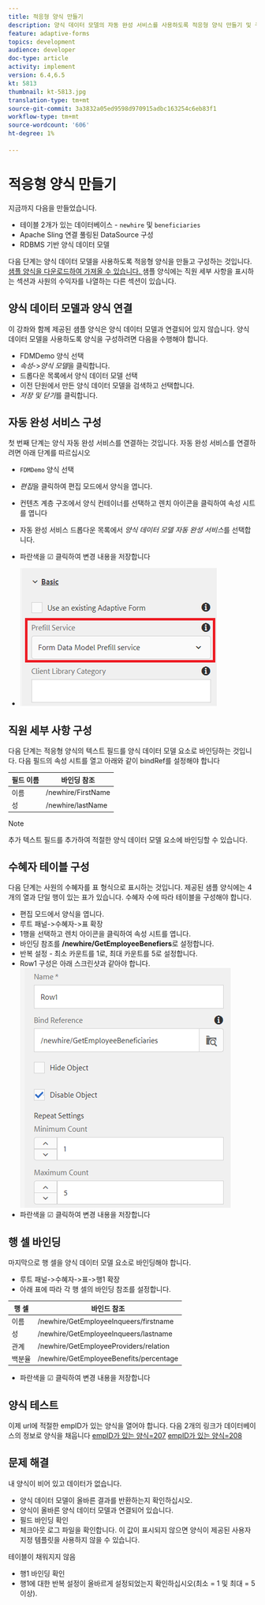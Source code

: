 ```yaml
---
title: 적응형 양식 만들기
description: 양식 데이터 모델의 자동 완성 서비스를 사용하도록 적응형 양식 만들기 및 구성
feature: adaptive-forms
topics: development
audience: developer
doc-type: article
activity: implement
version: 6.4,6.5
kt: 5813
thumbnail: kt-5813.jpg
translation-type: tm+mt
source-git-commit: 3a3832a05ed9598d970915adbc163254c6eb83f1
workflow-type: tm+mt
source-wordcount: '606'
ht-degree: 1%

---
```



# 적응형 양식 만들기

지금까지 다음을 만들었습니다.

* 테이블 2개가 있는 데이터베이스 - `newhire` 및 `beneficiaries`
* Apache Sling 연결 풀링된 DataSource 구성
* RDBMS 기반 양식 데이터 모델

다음 단계는 양식 데이터 모델을 사용하도록 적응형 양식을 만들고 구성하는 것입니다.  [샘플 양식을 다운로드하여 가져올 수 있습니다. ](assets/fdm-demo-af.zip) 샘플 양식에는 직원 세부 사항을 표시하는 섹션과 사원의 수익자를 나열하는 다른 섹션이 있습니다.

## 양식 데이터 모델과 양식 연결

이 강좌와 함께 제공된 샘플 양식은 양식 데이터 모델과 연결되어 있지 않습니다. 양식 데이터 모델을 사용하도록 양식을 구성하려면 다음을 수행해야 합니다.

* FDMDemo 양식 선택
* _속성_->_양식 모델_&#x200B;을 클릭합니다.
* 드롭다운 목록에서 양식 데이터 모델 선택
* 이전 단원에서 만든 양식 데이터 모델을 검색하고 선택합니다.
* _저장 및 닫기_&#x200B;를 클릭합니다.

## 자동 완성 서비스 구성

첫 번째 단계는 양식 자동 완성 서비스를 연결하는 것입니다. 자동 완성 서비스를 연결하려면 아래 단계를 따르십시오

* `FDMDemo` 양식 선택
* _편집_&#x200B;을 클릭하여 편집 모드에서 양식을 엽니다.
* 컨텐츠 계층 구조에서 양식 컨테이너를 선택하고 렌치 아이콘을 클릭하여 속성 시트를 엽니다
* 자동 완성 서비스 드롭다운 목록에서 _양식 데이터 모델 자동 완성 서비스_&#x200B;를 선택합니다.
* 파란색을 ☑ 클릭하여 변경 내용을 저장합니다

* ![프리필서비스](assets/fdm-prefill.png)

## 직원 세부 사항 구성

다음 단계는 적응형 양식의 텍스트 필드를 양식 데이터 모델 요소로 바인딩하는 것입니다. 다음 필드의 속성 시트를 열고 아래와 같이 bindRef를 설정해야 합니다


| 필드 이름 | 바인딩 참조 |
|------------|--------------------|
| 이름 | /newhire/FirstName |
| 성 | /newhire/lastName |

>[!NOTE]
>
>추가 텍스트 필드를 추가하여 적절한 양식 데이터 모델 요소에 바인딩할 수 있습니다.

## 수혜자 테이블 구성

다음 단계는 사원의 수혜자를 표 형식으로 표시하는 것입니다. 제공된 샘플 양식에는 4개의 열과 단일 행이 있는 표가 있습니다. 수혜자 수에 따라 테이블을 구성해야 합니다.

* 편집 모드에서 양식을 엽니다.
* 루트 패널->수혜자->표 확장
* 1행을 선택하고 렌치 아이콘을 클릭하여 속성 시트를 엽니다.
* 바인딩 참조를 **/newhire/GetEmployeeBenefiers**&#x200B;로 설정합니다.
* 반복 설정 - 최소 카운트를 1로, 최대 카운트를 5로 설정합니다.
* Row1 구성은 아래 스크린샷과 같아야 합니다.
   ![row-configure](assets/configure-row.PNG)
* 파란색을 ☑ 클릭하여 변경 내용을 저장합니다

## 행 셀 바인딩

마지막으로 행 셀을 양식 데이터 모델 요소로 바인딩해야 합니다.

* 루트 패널->수혜자->표->행1 확장
* 아래 표에 따라 각 행 셀의 바인딩 참조를 설정합니다.

| 행 셀 | 바인드 참조 |
|------------|----------------------------------------------|
| 이름 | /newhire/GetEmployeeInqueers/firstname |
| 성 | /newhire/GetEmployeeInqueers/lastname |
| 관계 | /newhire/GetEmployeeProviders/relation |
| 백분율 | /newhire/GetEmployeeBenefits/percentage |

* 파란색을 ☑ 클릭하여 변경 내용을 저장합니다

## 양식 테스트

이제 url에 적절한 empID가 있는 양식을 열어야 합니다. 다음 2개의 링크가 데이터베이스의 정보로 양식을 채웁니다
[empID가 있는 양식=207](http://localhost:4502/content/dam/formsanddocuments/fdmdemo/jcr:content?wcmmode=disabled&amp;empID=207)
[empID가 있는 양식=208](http://localhost:4502/content/dam/formsanddocuments/fdmdemo/jcr:content?wcmmode=disabled&amp;empID=208)

## 문제 해결

내 양식이 비어 있고 데이터가 없습니다.

* 양식 데이터 모델이 올바른 결과를 반환하는지 확인하십시오.
* 양식이 올바른 양식 데이터 모델과 연결되어 있습니다.
* 필드 바인딩 확인
* 체크아웃 로그 파일을 확인합니다. 이 값이 표시되지 않으면 양식이 제공된 사용자 지정 템플릿을 사용하지 않을 수 있습니다.

테이블이 채워지지 않음

* 행1 바인딩 확인
* 행1에 대한 반복 설정이 올바르게 설정되었는지 확인하십시오(최소 = 1 및 최대 = 5 이상).

